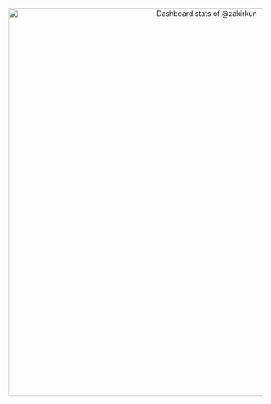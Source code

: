 <!-- Copy-paste in your Readme.md file -->

<a href="https://next.ossinsight.io/widgets/official/compose-user-dashboard-stats?user_id=235778821" target="_blank" style="display: block" align="center">
  <picture>
    <source media="(prefers-color-scheme: dark)" srcset="https://next.ossinsight.io/widgets/official/compose-user-dashboard-stats/thumbnail.png?user_id=235778821&image_size=auto&color_scheme=dark" width="771" height="auto">
    <img alt="Dashboard stats of @zakirkun" src="https://next.ossinsight.io/widgets/official/compose-user-dashboard-stats/thumbnail.png?user_id=235778821&image_size=auto&color_scheme=light" width="771" height="auto">
  </picture>
</a>

<!-- Made with [OSS Insight](https://ossinsight.io/) -->
